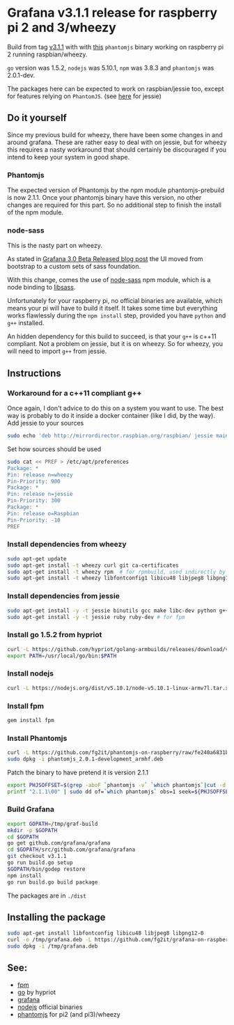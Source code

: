 # Grafana v3.1.1 release for raspberry pi 2 and 3/wheezy
Build from tag [v3.1.1](https://github.com/grafana/grafana/tree/v3.1.1) with with
[this](https://github.com/fg2it/phantomjs-on-raspberry/tree/fe240a6831b943be813e01eef897045963cb54bc/wheezy/2.0.1-development)
`phantomjs` binary working on raspberry pi 2 running raspbian/wheezy.

`go` version was 1.5.2, `nodejs` was 5.10.1, `npm` was 3.8.3 and `phantomjs` was
2.0.1-dev.

The packages here can be expected to work on raspbian/jessie too, except for
features relying on `PhantomJS`. (see [here](https://github.com/fg2it/grafana-on-raspberry/tree/master/old-versions/jessie/v3.x) for jessie)


## Do it yourself

Since my previous build for wheezy, there have been some changes in and around grafana.
These are rather easy to deal with on jessie, but for wheezy this requires a nasty workaround that should certainly be discouraged if you intend to keep your system in good shape.

### Phantomjs
The expected version of Phantomjs by the npm module phantomjs-prebuild is now 2.1.1.
Once your phantomjs binary have this version, no other changes are required for this part.
So no additional step to finish the install of the npm module.

### node-sass
This is the nasty part on wheezy.

As stated in [Grafana 3.0 Beta Released blog post](http://grafana.org/blog/2016/03/31/grafana-3-0-beta-released.html)
the UI moved from bootstrap to a custom sets of sass foundation.

With this change, comes the use of
[node-sass](https://github.com/sass/node-sass) npm module, which is a node
binding to [libsass](https://github.com/sass/libsass).

Unfortunately for your raspberry pi, no official binaries are available, which
means your pi will have to build it itself. It takes some time but everything
works flawlessly during the `npm install` step, provided you have `python` and
`g++` installed.

An hidden dependency for this build to succeed, is that your `g++` is c++11
compliant. Not a problem on jessie, but it is on wheezy. So for wheezy, you will
need to import `g++` from jessie.

## Instructions
### Workaround for a c++11 compliant g++
Once again, I don't advice to do this on a system you want to use. The best way is probably to do it inside a docker container (like I did, by the way).
Add jessie to your sources
```bash
sudo echo 'deb http://mirrordirector.raspbian.org/raspbian/ jessie main contrib non-free rpi' >> /etc/apt/sources.list
```
Set how sources should be used
```bash
sudo cat << PREF > /etc/apt/preferences
Package: *
Pin: release n=wheezy
Pin-Priority: 900
Package: *
Pin: release n=jessie
Pin-Priority: 300
Package: *
Pin: release o=Raspbian
Pin-Priority: -10
PREF
```

### Install dependencies from wheezy
```bash
sudo apt-get update
sudo apt-get install -t wheezy curl git ca-certificates
sudo apt-get install -t wheezy rpm  # for rpmbuild, used indirectly by grafana (call to fpm)
sudo apt-get install -t wheezy libfontconfig1 libicu48 libjpeg8 libpng12-0 # for my phantomjs binary
```

### Install dependencies from jessie
```bash
sudo apt-get install -y -t jessie binutils gcc make libc-dev python g++ # for node-sass
sudo apt-get install -y -t jessie ruby ruby-dev # for fpm
```

### Install go 1.5.2 from hypriot
```bash
curl -L https://github.com/hypriot/golang-armbuilds/releases/download/v1.5.2/go1.5.2.linux-armv7.tar.gz | sudo tar -xz -C /usr/local
export PATH=/usr/local/go/bin:$PATH
```

### Install nodejs
```bash
curl -L https://nodejs.org/dist/v5.10.1/node-v5.10.1-linux-armv7l.tar.xz | sudo tar -xJ --strip-components=1 -C /usr/local
```

### Install fpm
```bash
gem install fpm
```

### Install Phantomjs
```bash
curl -L https://github.com/fg2it/phantomjs-on-raspberry/raw/fe240a6831b943be813e01eef897045963cb54bc/wheezy/2.0.1-development/phantomjs_2.0.1-development_armhf.deb -o /tmp/phantomjs_2.0.1-development_armhf.deb
sudo dpkg -i phantomjs_2.0.1-development_armhf.deb
```
Patch the binary to have pretend it is version 2.1.1
```bash
export PHJSOFFSET=$(grep -aboF `phantomjs -v` `which phantomjs`|cut -d':' -f1)
printf "2.1.1\00" | sudo dd of=`which phantomjs` obs=1 seek=${PHJSOFFSET} conv=notrunc
```

### Build Grafana
```bash
export GOPATH=/tmp/graf-build
mkdir -p $GOPATH
cd $GOPATH
go get github.com/grafana/grafana
cd $GOPATH/src/github.com/grafana/grafana
git checkout v3.1.1
go run build.go setup
$GOPATH/bin/godep restore
npm install
go run build.go build package
```
The packages are in `./dist`


## Installing the package
```bash
sudo apt-get install libfontconfig libicu48 libjpeg8 libpng12-0
curl -o /tmp/grafana.deb -L https://github.com/fg2it/grafana-on-raspberry/releases/download/v3.1.1-wheezy/grafana_3.1.1-1472241752_armhf.deb
sudo dpkg -i /tmp/grafana.deb
```

## See:
- [fpm](https://github.com/jordansissel/fpm)
- [go](http://blog.hypriot.com/post/how-to-compile-go-on-arm/) by hypriot
- [grafana](https://github.com/grafana/grafana/blob/v3.1.1/docs/sources/project/building_from_source.md)
- [nodejs](https://nodejs.org/dist/v5.10.1/node-v5.10.1-linux-armv7l.tar.xz) official binaries
- [phantomjs](https://github.com/fg2it/phantomjs-on-raspberry/tree/fe240a6831b943be813e01eef897045963cb54bc/wheezy/2.0.1-development) for pi2 (and pi3)/wheezy
